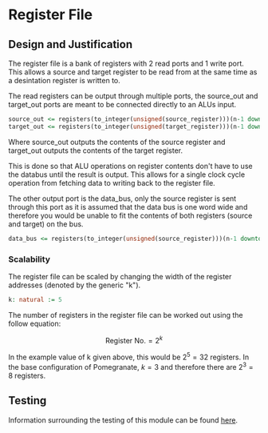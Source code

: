 # Register File

## Design and Justification
<!-- Please discuss your design here -->
<!-- Make sure to justify any design choices made where there may be an alternative approach -->
The register file is a bank of registers with 2 read ports and 1 write port. This allows a source and target register to be read from at the same time as a desintation register is written to.

The read registers can be output through multiple ports, the source_out and target_out ports are meant to be connected directly to an ALUs input.

```VHDL
source_out <= registers(to_integer(unsigned(source_register)))(n-1 downto 0);
target_out <= registers(to_integer(unsigned(target_register)))(n-1 downto 0);
```

Where source_out outputs the contents of the source register and target_out outputs the contents of the target register.

This is done so that ALU operations on register contents don't have to use the databus until the result is output. This allows for a single clock cycle operation from fetching data to writing back to the register file.

The other output port is the data_bus, only the source register is sent through this port as it is assumed that the data bus is one word wide and therefore you would be unable to fit the contents of both registers (source and target) on the bus.

```VHDL
data_bus <= registers(to_integer(unsigned(source_register)))(n-1 downto 0) when data_bus_R_file = '1' else (others => 'Z');
```

### Scalability
The register file can be scaled by changing the width of the register addresses (denoted by the generic "k").

```VHDL
k: natural := 5
```

The number of registers in the register file can be worked out using the follow equation:

```math
\text{Register No.} = 2^{k}
```

In the example value of k given above, this would be $2^{5} = 32$ registers. In the base configuration of Pomegranate, $k = 3$ and therefore there are $2^{3} = 8$ registers.

## Testing
Information surrounding the testing of this module can be found [here](https://github.com/Zachary-Pearce/Pomegranate/blob/main/Register%20File).